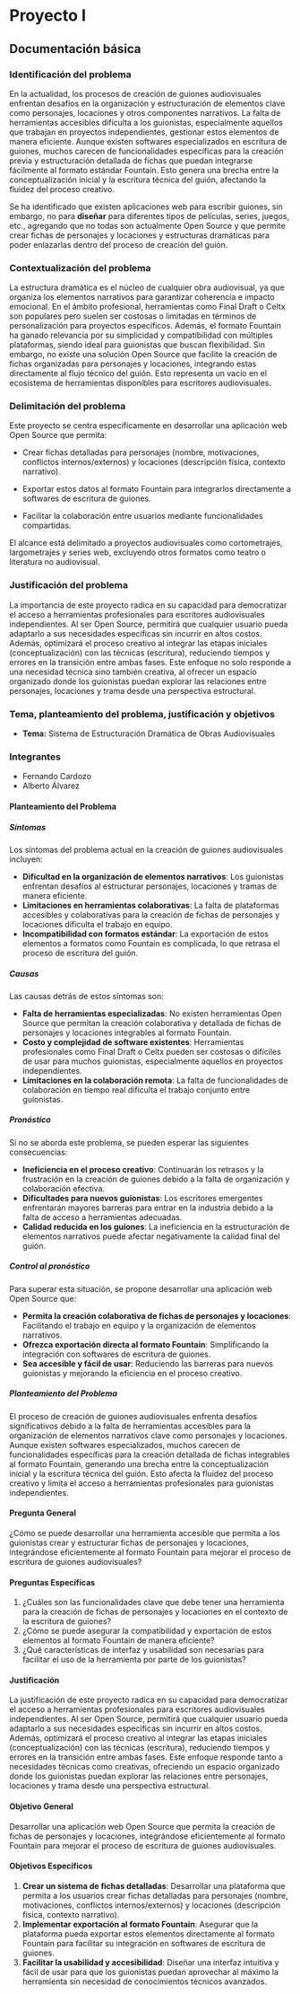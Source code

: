 # Proyecto I

## Documentación básica

### Identificación del problema

En la actualidad, los procesos de creación de guiones audiovisuales enfrentan desafíos en la organización y estructuración de elementos clave como personajes, locaciones y otros componentes narrativos. La falta de herramientas accesibles dificulta a los guionistas, especialmente aquellos que trabajan en proyectos independientes, gestionar estos elementos de manera eficiente. Aunque existen softwares especializados en escritura de guiones, muchos carecen de funcionalidades específicas para la creación previa y estructuración detallada de fichas que puedan integrarse fácilmente al formato estándar Fountain. Esto genera una brecha entre la conceptualización inicial y la escritura técnica del guión, afectando la fluidez del proceso creativo.

Se ha identificado que existen aplicaciones web para escribir guiones, sin embargo, no para **diseñar** para diferentes tipos de películas, series, juegos, etc., agregando que no todas son actualmente Open Source y que permite crear fichas de personajes y locaciones y estructuras dramáticas para poder enlazarlas dentro del proceso de creación del guión.

### Contextualización del problema

La estructura dramática es el núcleo de cualquier obra audiovisual, ya que organiza los elementos narrativos para garantizar coherencia e impacto emocional. En el ámbito profesional, herramientas como Final Draft o Celtx son populares pero suelen ser costosas o limitadas en términos de personalización para proyectos específicos. Además, el formato Fountain ha ganado relevancia por su simplicidad y compatibilidad con múltiples plataformas, siendo ideal para guionistas que buscan flexibilidad. Sin embargo, no existe una solución Open Source que facilite la creación de fichas organizadas para personajes y locaciones, integrando estas directamente al flujo técnico del guión. Esto representa un vacío en el ecosistema de herramientas disponibles para escritores audiovisuales.

### Delimitación del problema

Este proyecto se centra específicamente en desarrollar una aplicación web Open Source que permita:

- Crear fichas detalladas para personajes (nombre, motivaciones, conflictos internos/externos) y locaciones (descripción física, contexto narrativo).

- Exportar estos datos al formato Fountain para integrarlos directamente a softwares de escritura de guiones.

- Facilitar la colaboración entre usuarios mediante funcionalidades compartidas.

El alcance está delimitado a proyectos audiovisuales como cortometrajes, largometrajes y series web, excluyendo otros formatos como teatro o literatura no audiovisual.

### Justificación del problema

La importancia de este proyecto radica en su capacidad para democratizar el acceso a herramientas profesionales para escritores audiovisuales independientes. Al ser Open Source, permitirá que cualquier usuario pueda adaptarlo a sus necesidades específicas sin incurrir en altos costos. Además, optimizará el proceso creativo al integrar las etapas iniciales (conceptualización) con las técnicas (escritura), reduciendo tiempos y errores en la transición entre ambas fases. Este enfoque no solo responde a una necesidad técnica sino también creativa, al ofrecer un espacio organizado donde los guionistas puedan explorar las relaciones entre personajes, locaciones y trama desde una perspectiva estructural.

### Tema, planteamiento del problema, justificación y objetivos

- **Tema:** Sistema de Estructuración Dramática de Obras Audiovisuales

### Integrantes

- Fernando Cardozo
- Alberto Álvarez

#### Planteamiento del Problema

##### Síntomas

Los síntomas del problema actual en la creación de guiones audiovisuales incluyen:

- **Dificultad en la organización de elementos narrativos**: Los guionistas enfrentan desafíos al estructurar personajes, locaciones y tramas de manera eficiente.
- **Limitaciones en herramientas colaborativas**: La falta de plataformas accesibles y colaborativas para la creación de fichas de personajes y locaciones dificulta el trabajo en equipo.
- **Incompatibilidad con formatos estándar**: La exportación de estos elementos a formatos como Fountain es complicada, lo que retrasa el proceso de escritura del guión.

##### Causas

Las causas detrás de estos síntomas son:

- **Falta de herramientas especializadas**: No existen herramientas Open Source que permitan la creación colaborativa y detallada de fichas de personajes y locaciones integrables al formato Fountain.
- **Costo y complejidad de software existentes**: Herramientas profesionales como Final Draft o Celtx pueden ser costosas o difíciles de usar para muchos guionistas, especialmente aquellos en proyectos independientes.
- **Limitaciones en la colaboración remota**: La falta de funcionalidades de colaboración en tiempo real dificulta el trabajo conjunto entre guionistas.

##### Pronóstico

Si no se aborda este problema, se pueden esperar las siguientes consecuencias:

- **Ineficiencia en el proceso creativo**: Continuarán los retrasos y la frustración en la creación de guiones debido a la falta de organización y colaboración efectiva.
- **Dificultades para nuevos guionistas**: Los escritores emergentes enfrentarán mayores barreras para entrar en la industria debido a la falta de acceso a herramientas adecuadas.
- **Calidad reducida en los guiones**: La ineficiencia en la estructuración de elementos narrativos puede afectar negativamente la calidad final del guión.

##### Control al pronóstico

Para superar esta situación, se propone desarrollar una aplicación web Open Source que:

- **Permita la creación colaborativa de fichas de personajes y locaciones**: Facilitando el trabajo en equipo y la organización de elementos narrativos.
- **Ofrezca exportación directa al formato Fountain**: Simplificando la integración con softwares de escritura de guiones.
- **Sea accesible y fácil de usar**: Reduciendo las barreras para nuevos guionistas y mejorando la eficiencia en el proceso creativo.

##### Planteamiento del Problema

El proceso de creación de guiones audiovisuales enfrenta desafíos significativos debido a la falta de herramientas accesibles para la organización de elementos narrativos clave como personajes y locaciones. Aunque existen softwares especializados, muchos carecen de funcionalidades específicas para la creación detallada de fichas integrables al formato Fountain, generando una brecha entre la conceptualización inicial y la escritura técnica del guión. Esto afecta la fluidez del proceso creativo y limita el acceso a herramientas profesionales para guionistas independientes.

#### Pregunta General

¿Cómo se puede desarrollar una herramienta accesible que permita a los guionistas crear y estructurar fichas de personajes y locaciones, integrándose eficientemente al formato Fountain para mejorar el proceso de escritura de guiones audiovisuales?

#### Preguntas Específicas

1. ¿Cuáles son las funcionalidades clave que debe tener una herramienta para la creación de fichas de personajes y locaciones en el contexto de la escritura de guiones?
2. ¿Cómo se puede asegurar la compatibilidad y exportación de estos elementos al formato Fountain de manera eficiente?
3. ¿Qué características de interfaz y usabilidad son necesarias para facilitar el uso de la herramienta por parte de los guionistas?

#### Justificación

La justificación de este proyecto radica en su capacidad para democratizar el acceso a herramientas profesionales para escritores audiovisuales independientes. Al ser Open Source, permitirá que cualquier usuario pueda adaptarlo a sus necesidades específicas sin incurrir en altos costos. Además, optimizará el proceso creativo al integrar las etapas iniciales (conceptualización) con las técnicas (escritura), reduciendo tiempos y errores en la transición entre ambas fases. Este enfoque responde tanto a necesidades técnicas como creativas, ofreciendo un espacio organizado donde los guionistas puedan explorar las relaciones entre personajes, locaciones y trama desde una perspectiva estructural.

#### Objetivo General

Desarrollar una aplicación web Open Source que permita la creación de fichas de personajes y locaciones, integrándose eficientemente al formato Fountain para mejorar el proceso de escritura de guiones audiovisuales.

#### Objetivos Específicos

1. **Crear un sistema de fichas detalladas**: Desarrollar una plataforma que permita a los usuarios crear fichas detalladas para personajes (nombre, motivaciones, conflictos internos/externos) y locaciones (descripción física, contexto narrativo).
2. **Implementar exportación al formato Fountain**: Asegurar que la plataforma pueda exportar estos elementos directamente al formato Fountain para facilitar su integración en softwares de escritura de guiones.
3. **Facilitar la usabilidad y accesibilidad**: Diseñar una interfaz intuitiva y fácil de usar para que los guionistas puedan aprovechar al máximo la herramienta sin necesidad de conocimientos técnicos avanzados.
